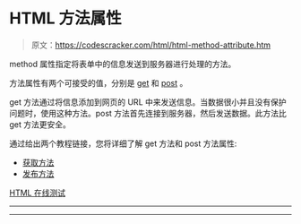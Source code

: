 # HTML 方法属性

> 原文：<https://codescracker.com/html/html-method-attribute.htm>

method 属性指定将表单中的信息发送到服务器进行处理的方法。

方法属性有两个可接受的值，分别是 [get](/html/html-get-method.htm) 和 [post](/html/html-post-method.htm) 。

get 方法通过将信息添加到网页的 URL 中来发送信息。当数据很小并且没有保护问题时，使用这种方法。post 方法首先连接到服务器，然后发送数据。此方法比 get 方法更安全。

通过给出两个教程链接，您将详细了解 get 方法和 post 方法属性:

*   [获取方法](/html/html-get-method.htm)
*   [发布方法](/html/html-post-method.htm)

[HTML 在线测试](/exam/showtest.php?subid=4)

* * *

* * *